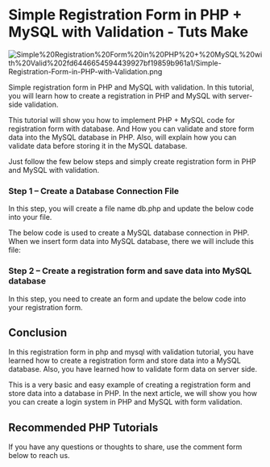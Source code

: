 # Simple Registration Form in PHP + MySQL with Validation - Tuts Make

![Simple%20Registration%20Form%20in%20PHP%20+%20MySQL%20with%20Valid%202fd6446654594439927bf19859b961a1/Simple-Registration-Form-in-PHP-with-Validation.png](Simple%20Registration%20Form%20in%20PHP%20+%20MySQL%20with%20Valid%202fd6446654594439927bf19859b961a1/Simple-Registration-Form-in-PHP-with-Validation.png)

Simple registration form in PHP and MySQL with validation. In this tutorial, you will learn how to create a registration in PHP and MySQL with server-side validation.

This tutorial will show you how to implement PHP + MySQL code for registration form with database. And How you can validate and store form data into the MySQL database in PHP. Also, will explain how you can validate data before storing it in the MySQL database.

Just follow the few below steps and simply create registration form in PHP and MySQL with validation.

### Step 1 – Create a Database Connection File

In this step, you will create a file name db.php and update the below code into your file.

The below code is used to create a MySQL database connection in PHP. When we insert form data into MySQL database, there we will include this file:

### Step 2 – Create a registration form and save data into MySQL database

In this step, you need to create an form and update the below code into your registration form.

## Conclusion

In this registration form in php and mysql with validation tutorial, you have learned how to create a registration form and store data into a MySQL database. Also, you have learned how to validate form data on server side.

This is a very basic and easy example of creating a registration form and store data into a database in PHP. In the next article, we will show you how you can create a login system in PHP and MySQL with form validation.

## Recommended PHP Tutorials

If you have any questions or thoughts to share, use the comment form below to reach us.